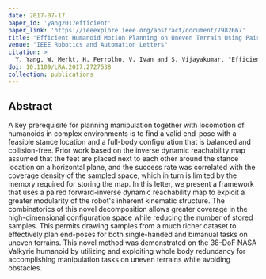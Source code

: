 ```yaml
---
date: 2017-07-17
paper_id: 'yang2017efficient'
paper_link: 'https://ieeexplore.ieee.org/abstract/document/7982667'
title: "Efficient Humanoid Motion Planning on Uneven Terrain Using Paired Forward-Inverse Dynamic Reachability Maps"
venue: "IEEE Robotics and Automation Letters"
citation: >
  Y. Yang, W. Merkt, H. Ferrolho, V. Ivan and S. Vijayakumar, "Efficient Humanoid Motion Planning on Uneven Terrain Using Paired Forward-Inverse Dynamic Reachability Maps," in <em>IEEE Robotics and Automation Letters</em>, vol. 2, no. 4, pp. 2279-2286, Oct. 2017.
doi: 10.1109/LRA.2017.2727538
collection: publications
---
```


## Abstract

A key prerequisite for planning manipulation together with locomotion of humanoids in complex environments is to find a valid end-pose with a feasible stance location and a full-body configuration that is balanced and collision-free. Prior work based on the inverse dynamic reachability map assumed that the feet are placed next to each other around the stance location on a horizontal plane, and the success rate was correlated with the coverage density of the sampled space, which in turn is limited by the memory required for storing the map. In this letter, we present a framework that uses a paired forward-inverse dynamic reachability map to exploit a greater modularity of the robot's inherent kinematic structure. The combinatorics of this novel decomposition allows greater coverage in the high-dimensional configuration space while reducing the number of stored samples. This permits drawing samples from a much richer dataset to effectively plan end-poses for both single-handed and bimanual tasks on uneven terrains. This novel method was demonstrated on the 38-DoF NASA Valkyrie humanoid by utilizing and exploiting whole body redundancy for accomplishing manipulation tasks on uneven terrains while avoiding obstacles.
